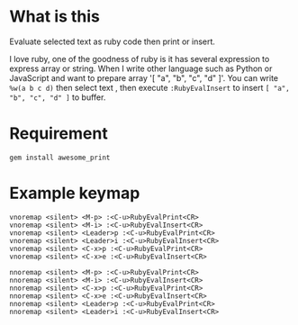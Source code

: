 What is this
==================================
Evaluate selected text as ruby code then print or insert. 

I love ruby, one of the goodness of ruby is it has several expression to express 
 array or string.
When I write other language such as Python or JavaScript and want to prepare 
array '[ "a", "b", "c", "d" ]'.
You can write `%w(a b c d)` then select text , then execute `:RubyEvalInsert` to 
insert `[ "a", "b", "c", "d" ]` to buffer.


Requirement
==================================
    gem install awesome_print

Example keymap
==================================
    vnoremap <silent> <M-p> :<C-u>RubyEvalPrint<CR>
    vnoremap <silent> <M-i> :<C-u>RubyEvalInsert<CR>
    vnoremap <silent> <Leader>p :<C-u>RubyEvalPrint<CR>
    vnoremap <silent> <Leader>i :<C-u>RubyEvalInsert<CR>
    vnoremap <silent> <C-x>p :<C-u>RubyEvalPrint<CR>
    vnoremap <silent> <C-x>e :<C-u>RubyEvalInsert<CR>

    nnoremap <silent> <M-p> :<C-u>RubyEvalPrint<CR>
    nnoremap <silent> <M-i> :<C-u>RubyEvalInsert<CR>
    nnoremap <silent> <C-x>p :<C-u>RubyEvalPrint<CR>
    nnoremap <silent> <C-x>e :<C-u>RubyEvalInsert<CR>
    nnoremap <silent> <Leader>p :<C-u>RubyEvalPrint<CR>
    nnoremap <silent> <Leader>i :<C-u>RubyEvalInsert<CR>

